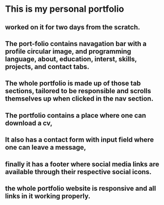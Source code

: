 #  This is my personal portfolio
## worked on it for two days from the scratch.
## The port-folio contains navagation bar with a profile circular image, and programming language, about, education, interst, skills, projects, and contact tabs.
## The whole portfolio is made up of those tab sections, tailored to be responsible and scrolls themselves up when clicked in the nav section.
## The portfolio contains a place where one can download a cv, 
## It also has a contact form with input field where one can leave a message,
## finally it has a footer where social media links are available through their respective social icons.
## the whole portfolio website is responsive and all links in it working properly.
